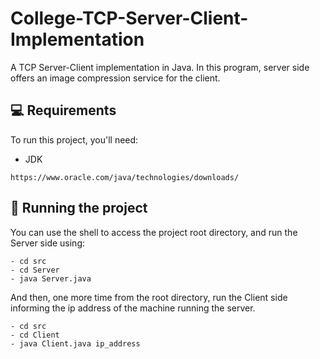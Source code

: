 # College-TCP-Server-Client-Implementation
A TCP Server-Client implementation in Java. In this program, server side offers an image compression service for the client.

## 💻 Requirements

To run this project, you'll need:
* JDK
```
https://www.oracle.com/java/technologies/downloads/
```

## 🚀 Running the project

You can use the shell to access the project root directory, and run the Server side using:

```
- cd src
- cd Server
- java Server.java
```

And then, one more time from the root directory, run the Client side informing the ip address of the machine running the server.
```
- cd src
- cd Client
- java Client.java ip_address
```